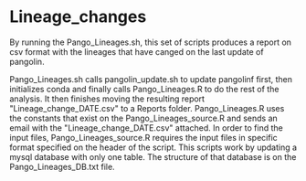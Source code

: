 # Lineage_changes

By running the Pango_Lineages.sh, this set of scripts produces a report on csv format with the lineages that have canged on the last update of pangolin.

Pango_Lineages.sh calls pangolin_update.sh to update pangolinf first, then initializes conda and finally calls Pango_Lineages.R to do the rest of the analysis. It then finishes moving the resulting report "Lineage_change_DATE.csv" to a Reports folder. 
Pango_Lineages.R uses the constants that exist on the Pango_Lineages_source.R and sends an email with the "Lineage_change_DATE.csv" attached.
In order to find the input files, Pango_Lineages_source.R requires the input files in specific format specified on the header of the script.
This scripts work by updating a mysql database with only one table. The structure of that database is on the Pango_Lineages_DB.txt file.
